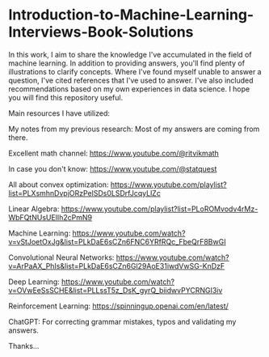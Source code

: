 # Introduction-to-Machine-Learning-Interviews-Book-Solutions

In this work, I aim to share the knowledge I've accumulated in the field of machine learning. In addition to providing answers, you'll find plenty of illustrations to clarify concepts. Where I've found myself unable to answer a question, I've cited references that I've used to answer. I've also included recommendations based on my own experiences in data science. I hope you will find this repository useful.

Main resources I have utilized:

My notes from my previous research: Most of my answers are coming from there.

Excellent math channel: https://www.youtube.com/@ritvikmath

In case you don't know: https://www.youtube.com/@statquest

All about convex optimization: https://www.youtube.com/playlist?list=PLXsmhnDvpjORzPelSDs0LSDrfJcqyLlZc

Linear Algebra: https://www.youtube.com/playlist?list=PLoROMvodv4rMz-WbFQtNUsUElIh2cPmN9

Machine Learning: https://www.youtube.com/watch?v=vStJoetOxJg&list=PLkDaE6sCZn6FNC6YRfRQc_FbeQrF8BwGI

Convolutional Neural Networks: https://www.youtube.com/watch?v=ArPaAX_PhIs&list=PLkDaE6sCZn6Gl29AoE31iwdVwSG-KnDzF

Deep Learning: https://www.youtube.com/watch?v=OVwEeSsSCHE&list=PLLssT5z_DsK_gyrQ_biidwvPYCRNGI3iv

Reinforcement Learning: https://spinningup.openai.com/en/latest/

ChatGPT: For correcting grammar mistakes, typos and validating my answers.

Thanks...
